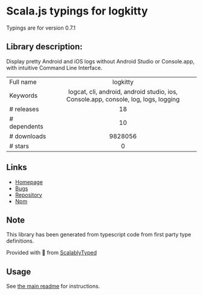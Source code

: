 
# Scala.js typings for logkitty

Typings are for version 0.7.1

## Library description:
Display pretty Android and iOS logs without Android Studio or Console.app, with intuitive Command Line Interface.

|                    |                 |
| ------------------ | :-------------: |
| Full name          | logkitty |
| Keywords           | logcat, cli, android, android studio, ios, Console.app, console, log, logs, logging |
| # releases         | 18 |
| # dependents       | 10 |
| # downloads        | 9828056 |
| # stars            | 0 |

## Links
- [Homepage](https://github.com/zamotany/logkitty)
- [Bugs](https://github.com/zamotany/logkitty/issues)
- [Repository](https://github.com/zamotany/logkitty)
- [Npm](https://www.npmjs.com/package/logkitty)
    


## Note
This library has been generated from typescript code from first party type definitions.

Provided with :purple_heart: from [ScalablyTyped](https://github.com/oyvindberg/ScalablyTyped)

## Usage
See [the main readme](../../readme.md) for instructions.


